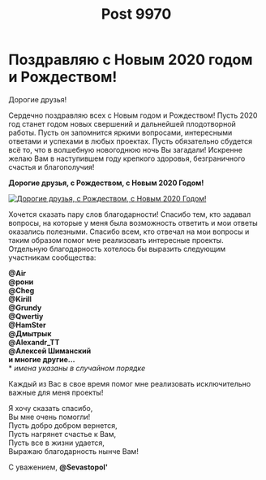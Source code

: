 ﻿---
title: "Post 9970"
se.owner.user_id: 31280
se.owner.display_name: "Sevastopol&#39;"
se.owner.link: "https://ru.meta.stackoverflow.com/users/31280/sevastopol"
se.link: "https://ru.meta.stackoverflow.com/a/9970"
se.post_id: 9970
se.post_type: answer
se.score: 8
---
<h1>Поздравляю с Новым 2020 годом и Рождеством!</h1>

<p>Дорогие друзья!</p>

<p>Сердечно поздравляю всех с Новым годом и Рождеством! Пусть 2020 год станет годом новых свершений и дальнейшей плодотворной работы. Пусть он запомнится яркими вопросами, интересными ответами и успехами в любых проектах. Пусть обязательно сбудется всё то, что в волшебную новогоднюю ночь Вы загадали! Искренне желаю Вам в наступившем году крепкого здоровья, безграничного счастья и благополучия!</p>

<p><strong>Дорогие друзья, с Рождеством, с Новым 2020 Годом!</strong></p>

<p><a href="https://i.stack.imgur.com/qQoD4.jpg" rel="nofollow noreferrer"><img src="https://i.stack.imgur.com/qQoD4.jpg" alt="Дорогие друзья, с Рождеством, с Новым 2020 Годом!"></a></p>

<p>Хочется сказать пару слов благодарности! Спасибо тем, кто задавал вопросы, на которые у меня была возможность ответить и мои ответы оказались полезными. Спасибо всем, кто отвечал на мои вопросы и таким образом помог мне реализовать интересные проекты. Отдельную благодарность хотелось бы выразить следующим участникам сообщества:</p>

<p><strong>@Air<br>
@рони<br>
@Cheg<br>
@Kirill<br>
@Grundy<br>
@Qwertiy<br>
@HamSter<br>
@Дмытрык<br>
@Alexandr_TT<br>
@Алексей Шиманский<br>
и многие другие...<br></strong>
* <em>имена указаны в случайном порядке</em></p>

<p>Каждый из Вас в свое время помог мне реализовать исключительно важные для меня проекты!</p>

<p>Я хочу сказать спасибо,<br>
Вы мне очень помогли!<br>
Пусть добро добром вернется,<br>
Пусть нагрянет счастье к Вам,<br>
Пусть все в жизни удается,<br>
Выражаю благодарность нынче Вам!<br></p>

<p>С уважением, <strong>@Sevastopol'</strong></p>
